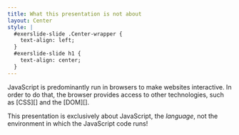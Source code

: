 ```yaml
---
title: What this presentation is not about
layout: Center
style: |
  #exerslide-slide .Center-wrapper {
    text-align: left;
  }
  #exerslide-slide h1 {
    text-align: center;
  }
---
```

JavaScript is predominantly run in browsers to make websites interactive. In
order to do that, the browser provides access to other technologies, such as
[CSS][] and the [DOM][].

This presentation is exclusively about JavaScript, the *language*, not the
environment in which the JavaScript code runs!

